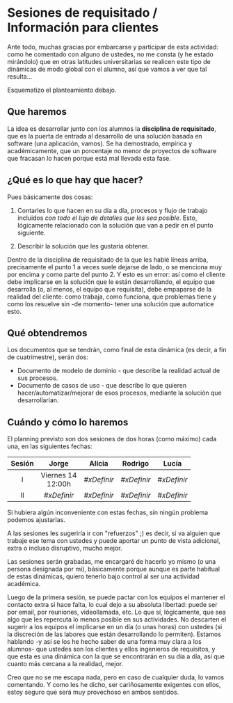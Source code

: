 # Sesiones de requisitado / Información para clientes

Ante todo, muchas gracias por embarcarse y participar de esta actividad: como he comentado con alguno de ustedes, no me consta (y he estado mirándolo) que en otras latitudes universitarias se realicen este tipo de dinámicas de modo global con el alumno, así que vamos a ver que tal resulta... 

Esquematizo el planteamiento debajo.

## Que haremos

La idea es desarrollar junto con los alumnos la **disciplina de requisitado**, que es la puerta de entrada al desarrollo de una solución basada en software (una aplicación, vamos). Se ha demostrado, empírica y académicamente, que un porcentaje no menor de proyectos de software que fracasan lo hacen porque está mal llevada esta fase.  

## ¿Qué es lo que hay que hacer? 

Pues básicamente dos cosas:

1. Contarles lo que hacen en su día a día, procesos y flujo de trabajo incluidos *con todo el lujo de detalles que les sea posible*. Esto, lógicamente relacionado con la solución que van a pedir en el punto siguiente. 

1. Describir la solución que les gustaría obtener.

Dentro de la disciplina de requisitado de la que les hablé líneas arriba, precisamente el punto 1 a veces suele dejarse de lado, o se menciona muy por encima y como parte del punto 2. Y esto es un error: así como el cliente debe implicarse en la solución que le están desarrollando, el equipo que desarrolla (o, al menos, el equipo que requisita), debe empaparse de la realidad del cliente: como trabaja, como funciona, que problemas tiene y como los resuelve sin -de momento- tener una solución que automatice esto.

## Qué obtendremos

Los documentos que se tendrán, como final de esta dinámica (es decir, a fin de cuatrimestre), serán dos:

- Documento de modelo de dominio - que describe la realidad actual de sus procesos.
- Documento de casos de uso - que describe lo que quieren hacer/automatizar/mejorar de esos procesos, mediante la solución que desarrollarían.

## Cuándo y cómo lo haremos

El planning previsto son dos sesiones de dos horas (como máximo) cada una, en las siguientes fechas:

<center>

|Sesión|Jorge|Alicia|Rodrigo|Lucía
|:-:|:-:|:-:|:-:|:-:|
|I| Viernes 14<br>12:00h|*#xDefinir*|*#xDefinir*|*#xDefinir*
|II|*#xDefinir*|*#xDefinir*|*#xDefinir*|*#xDefinir*

</center>

Si hubiera algún inconveniente con estas fechas, sin ningún problema podemos ajustarlas. 

A las sesiones les sugeriría ir con "refuerzos" ;) es decir, si va alguien que trabaje ese tema con ustedes y puede aportar un punto de vista adicional, extra o incluso disruptivo, mucho mejor.

Las sesiones serán grabadas, me encargaré de hacerlo yo mismo (o una persona designada por mi), básicamente porque aunque es parte habitual de estas dinámicas, quiero tenerlo bajo control al ser una actividad académica. 

Luego de la primera sesión, se puede pactar con los equipos el mantener el contacto extra si hace falta, lo cual dejo a su absoluta libertad: puede ser por email, por reuniones, videollamada, etc. Lo que sí, lógicamente, que sea algo que les repercuta lo menos posible en sus actividades. No descarten el sugerir a los equipos el implicarse en un día (o unas horas) con ustedes (si la discreción de las labores que están desarrollando lo permiten). Estamos hablando -y así se los he hecho saber de una forma muy clara a los alumnos- que ustedes son los clientes y ellos ingenieros de requisitos, y que esta es una dinámica con la que se encontrarán en su día a día, así que cuanto más cercana a la realidad, mejor.

Creo que no se me escapa nada, pero en caso de cualquier duda, lo vamos comentando. Y como les he dicho, ser cariñosamente exigentes con ellos, estoy seguro que será muy provechoso en ambos sentidos.